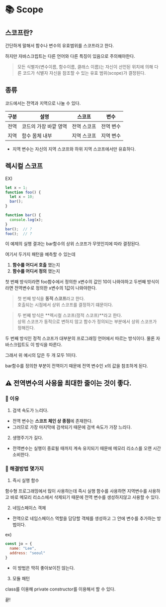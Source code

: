 # 📚 Scope

## 스코프란?

간단하게 말해서 함수나 변수의 유효범위를 스코프라고 한다.

하지만 자바스크립트는 다른 언어와 다른 특징이 있음으로 주의해야한다.

> 모든 식별자(변수이름, 함수이름, 클래스 이름)는 자신이 선언된 위치에 의해 다른 코드가 식별자 자신을 참조할 수 있는 유효 범위(scope)가 결정된다.

## 종류

코드에서는 전역과 지역으로 나눌 수 있다.

|구분|설명|스코프|변수
|--|--|--|--|
|전역|코드의 가장 바깥 영역|전역 스코프|전역 변수
|지역|함수 몸체 내부|지역 스코프|지역 변수

- 지역 변수는 자신의 지역 스코프와 하위 지역 스코프에서만 유효하다.


## 렉시컬 스코프

EX)
```js
let x = 1;
function foo() {
  let x = 10;
  bar();
}

function bar() {
  console.log(x);
}
bar();  // ?
foo();  // ?
```

이 예제의 실행 결과는 bar함수의 상위 스코프가 무엇인지에 따라 결정된다.

여기서 두가지 패턴을 예측할 수 있는데

1. **함수를 어디서 호출** 했는지
2. **함수를 어디서 정의** 했는지

첫 번째 방식이라면 foo함수에서 정의한 x변수의 값인 10이 나와야하고 두번째 방식이라면 전역변수로 정의한 x변수의 1값이 나와야한다.

> 첫 번째 방식을 **동적 스코프**라고 한다.
<br> 호출되는 시점에서 상위 스코프를 결정하기 떄문이다.

> 두 번쨰 방식은 **렉시컬 스코프(정적 스코프)**라고 한다.
<br> 상위 스코프가 동적으로 변하지 않고 함수가 정의되는 부분에서 상위 스코프가 정해진다.


두 번째 방식인 정적 스코프가 대부분의 프로그래밍 언어에서 따르는 방식이다. 물론 자바스크립트도 이 방식을 따른다.

그래서 위 예시의 답은 두 개 모두 1이다.

bar함수를 정의한 부분이 전역이기 때문에 전역 변수인 x의 값을 참조하게 된다.


## ⚠ 전역변수의 사용을 최대한 줄이는 것이 좋다.


### 🤔 이유

1. 검색 속도가 느리다.

- 전역 변수는 **스코프 체인 상 종점**에 존재한다.
- 그러므로 가장 마지막에 검색되기 때문에 검색 속도가 가장 느리다.

2. 생명주기가 길다.

- 전역변수는 실행이 종료될 때까지 계속 유지되기 때문에 메모리 리소스를 오랜 시간 소비한다.


### 🔮 해결방법 몇가지

1. 즉시 실행 함수

함수형 프로그래밍에서 많이 사용하는데 즉시 실행 함수를 사용하면 지역변수를 사용하고 바로 메모리 리소스에서 삭제되기 때문에 전역 변수를 생성하지않고 사용할 수 있다.

2. 네임스페이스 객체

- 전역으로 네임스페이스 역할을 담당할 객체를 생성하고 그 안에 변수를 추가하는 방법이다.

ex)

```js
const jo = {
  name: "Lee",
  address: "seoul"
}
```

- 이 방법은 딱히 좋아보이진 않는다.

3. 모듈 패턴

class를 이용해 private constructor를 이용해서 할 수 있다.

끝!






